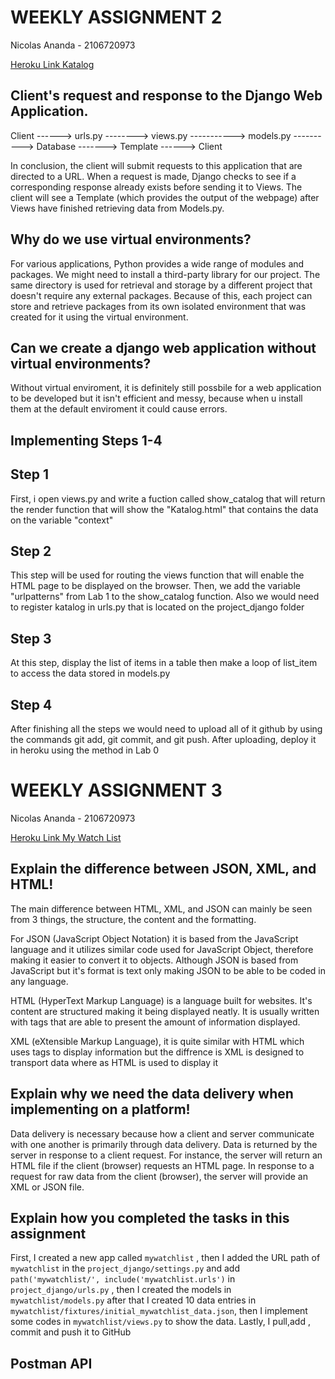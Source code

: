 # WEEKLY ASSIGNMENT 2

Nicolas Ananda - 2106720973

[Heroku Link Katalog](https://weeklyassignment2.herokuapp.com/katalog/)

## Client's request and response to the Django Web Application.

Client ------> urls.py --------> views.py -----------> models.py ----------> Database -------> Template ------> Client


In conclusion, the client will submit requests to this application that are directed to a URL. When a request is made, Django checks to see if a corresponding response already exists before sending it to Views. The client will see a Template (which provides the output of the webpage) after Views have finished retrieving data from Models.py.

## Why do we use virtual environments?

For various applications, Python provides a wide range of modules and packages. We might need to install a third-party library for our project. The same directory is used for retrieval and storage by a different project that doesn't require any external packages. Because of this, each project can store and retrieve packages from its own isolated environment that was created for it using the virtual environment.

## Can we create a django web application without virtual environments?
Without virtual enviroment, it is definitely still possbile for a web application to be developed but it isn't efficient and messy, because when u install them at the default enviroment it could cause errors.

## Implementing Steps 1-4
## Step 1
First, i open views.py and write a fuction called show_catalog that will return the render function that will show the "Katalog.html" that contains the data on the variable "context"
## Step 2
This step will be used for routing the views function that will enable the HTML page to be displayed on the browser. Then, we add the variable "urlpatterns" from Lab 1 to the show_catalog function. Also we would need to register katalog in urls.py that is located on the project_django folder
## Step 3
At this step, display the list of items in a table then make a loop of list_item to access the data stored in models.py
## Step 4
After finishing all the steps we would need to upload all of it github by using the commands git add, git commit, and git push. After uploading, deploy it in heroku using the method in Lab 0


# WEEKLY ASSIGNMENT 3

Nicolas Ananda - 2106720973

[Heroku Link My Watch List](https://weeklyassignment2.herokuapp.com/mywatchlist/)

## Explain the difference between JSON, XML, and HTML!

The main difference between HTML, XML, and JSON can mainly be seen from 3 things, the structure, the content and the formatting. 

For JSON (JavaScript Object Notation) it is based from the JavaScript language and it utilizes similar code used for JavaScript Object, therefore making it easier to convert it to objects. Although JSON is based from JavaScript but it's format is text only making JSON to be able to be coded in any language.

HTML (HyperText Markup Language) is a language built for websites. It's content are structured making it being displayed neatly. It is usually written with tags that are able to present the amount of information displayed. 

XML (eXtensible Markup Language), it is quite similar with HTML which uses tags to display information but the diffrence is XML is designed to transport data where as HTML is used to display it

## Explain why we need the data delivery when implementing on a platform!

Data delivery is necessary because how a client and server communicate with one another is primarily through data delivery. Data is returned by the server in response to a client request. For instance, the server will return an HTML file if the client (browser) requests an HTML page. In response to a request for raw data from the client (browser), the server will provide an XML or JSON file.

## Explain how you completed the tasks in this assignment

First, I created a new app called `mywatchlist` , then I added the URL path of `mywatchlist` in the `project_django/settings.py` and add `path('mywatchlist/', include('mywatchlist.urls')` in `project_django/urls.py` , then I created the models in `mywatchlist/models.py` after that I created 10 data entries in `mywatchlist/fixtures/initial_mywatchlist_data.json`, then I implement some codes in `mywatchlist/views.py` to show the data. Lastly, I pull,add , commit and push it to GitHub

## Postman API



